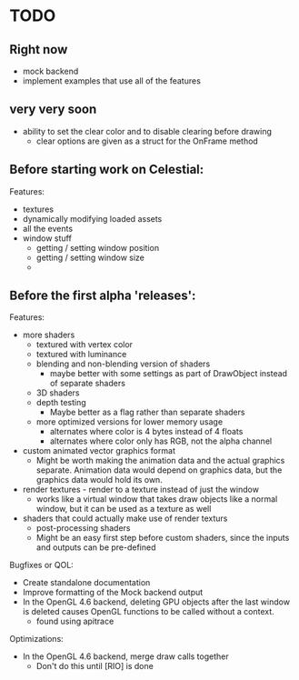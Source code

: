 # TODO

## Right now

- mock backend
- implement examples that use all of the features

## very very soon

- ability to set the clear color and to disable clearing before drawing
    - clear options are given as a struct for the OnFrame method


## Before starting work on Celestial:

Features:
- textures
- dynamically modifying loaded assets
- all the events
- window stuff
    - getting / setting window position
    - getting / setting window size
    - 

## Before the first alpha 'releases':

Features:
- more shaders
    - textured with vertex color
    - textured with luminance
    - blending and non-blending version of shaders
        - maybe better with some settings as part of DrawObject instead of separate shaders
    - 3D shaders
    - depth testing
        - Maybe better as a flag rather than separate shaders
    - more optimized versions for lower memory usage
        - alternates where color is 4 bytes instead of 4 floats
        - alternates where color only has RGB, not the alpha channel
- custom animated vector graphics format
    - Might be worth making the animation data and the actual graphics separate. Animation data would depend on graphics data, but the graphics data would hold its own.
- render textures - render to a texture instead of just the window
    - works like a virtual window that takes draw objects like a normal window, but it can be used as a texture as well
- shaders that could actually make use of render texturs
    - post-processing shaders
    - Might be an easy first step before custom shaders, since the inputs and outputs can be pre-defined

Bugfixes or QOL:
- Create standalone documentation
- Improve formatting of the Mock backend output
- In the OpenGL 4.6 backend, deleting GPU objects after the last window is deleted causes OpenGL functions to be called without a context.
    - found using apitrace

Optimizations:
- In the OpenGL 4.6 backend, merge draw calls together
    - Don't do this until [RIO] is done
